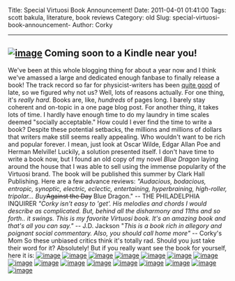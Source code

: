 Title: Special Virtuosi Book Announcement!
Date: 2011-04-01 01:41:00
Tags: scott bakula, literature, book reviews
Category: old
Slug: special-virtuosi-book-announcement-
Author: Corky


  ------------------------------------------------------------------------------------------------------------------------------------------------------------------------------------------------------
  [![image](http://4.bp.blogspot.com/-R1-a_FlO6sA/TZVXVvoqvcI/AAAAAAAAALA/nNu7S12Sliw/s1600/kindle.jpeg)](http://4.bp.blogspot.com/-R1-a_FlO6sA/TZVXVvoqvcI/AAAAAAAAALA/nNu7S12Sliw/s1600/kindle.jpeg)
  Coming soon to a Kindle near you!
  ------------------------------------------------------------------------------------------------------------------------------------------------------------------------------------------------------

We've been at this whole blogging thing for about a year now and I think
we've amassed a large and dedicated enough fanbase to finally release a
book! The track record so far for physicist-writers has been [quite
good](http://www.amazon.com/Spiral-Novel-Paul-McEuen/dp/038534211X/ref=sr_1_1?ie=UTF8&qid=1301633241&sr=8-1)
of late, so we figured why not us? Well, lots of reasons actually. For
one thing, it's *really hard*. Books are, like, *hundreds* of pages
long. I barely stay coherent and on-topic in a one page blog post. For
another thing, it takes lots of time. I hardly have enough time to do my
laundry in time scales deemed "socially acceptable." How could I ever
find the time to write a book? Despite these potential setbacks, the
millions and millions of dollars that writers make still seems really
appealing. Who wouldn't want to be rich and popular forever. I mean,
just look at Oscar Wilde, Edgar Allan Poe and Herman Melville! Luckily,
a solution presented itself. I don't have time to write a book now, but
I found an old copy of my novel *Blue Dragon* laying around the house
that I was able to sell using the immense popularity of the Virtuosi
brand. The book will be published this summer by Clark Hall Publishing.
Here are a few advance reviews: *"Audacious, bodacious, entropic,
synoptic, electric, eclectic, entertaining, hyperbraining, high-roller,
tripolar... Buy*~~Against the Day~~ Blue Dragon." -- THE PHILADELPHIA
INQUIRER *"Corky isn't easy to 'get'. His melodies and chords I would
describe as complicated. But, behind all the disharmony and 11ths and so
forth.. it swings. This is my favorite Virtuosi book. It's an amazing
book and that's all you can say."* -- J.D. Jackson "*This is a book rich
in allegory and poignant social commentary. Also, you should call home
more"* -- Corky's Mom So these unbiased critics think it's totally rad.
Should you just take their word for it? Absolutely! But if you really
want see the book for yourself, here it is:
[![image](http://4.bp.blogspot.com/-8h9NruKfpcY/TZVfkIGsNdI/AAAAAAAAALE/ksvtyGo97YE/s400/Blue_Dragon+0.jpg)](http://4.bp.blogspot.com/-8h9NruKfpcY/TZVfkIGsNdI/AAAAAAAAALE/ksvtyGo97YE/s1600/Blue_Dragon+0.jpg)
[![image](http://2.bp.blogspot.com/-GdbX2pEIgxI/TZVg5TR7AqI/AAAAAAAAALI/xGaSUfVSEZo/s400/Blue_Dragon+1.jpg)](http://2.bp.blogspot.com/-GdbX2pEIgxI/TZVg5TR7AqI/AAAAAAAAALI/xGaSUfVSEZo/s1600/Blue_Dragon+1.jpg)
[![image](http://3.bp.blogspot.com/-0-DVsda2lx8/TZVg5gkGEeI/AAAAAAAAALM/02ydunms7wU/s400/Blue_Dragon+2.jpg)](http://3.bp.blogspot.com/-0-DVsda2lx8/TZVg5gkGEeI/AAAAAAAAALM/02ydunms7wU/s1600/Blue_Dragon+2.jpg)
[![image](http://4.bp.blogspot.com/-22WcWYnjf6o/TZVg6YfuvgI/AAAAAAAAALQ/7sLTLvmEk7E/s400/Blue_Dragon+3.jpg)](http://4.bp.blogspot.com/-22WcWYnjf6o/TZVg6YfuvgI/AAAAAAAAALQ/7sLTLvmEk7E/s1600/Blue_Dragon+3.jpg)
[![image](http://1.bp.blogspot.com/-AeCvk8c6cZ8/TZVg7dQrLYI/AAAAAAAAALU/zvyTSQVfiFM/s400/Blue_Dragon+4.jpg)](http://1.bp.blogspot.com/-AeCvk8c6cZ8/TZVg7dQrLYI/AAAAAAAAALU/zvyTSQVfiFM/s1600/Blue_Dragon+4.jpg)
[![image](http://3.bp.blogspot.com/-RgIlU2GhMwM/TZVg8OJZQRI/AAAAAAAAALY/Xyf-bzmvEVQ/s400/Blue_Dragon+5.jpg)](http://3.bp.blogspot.com/-RgIlU2GhMwM/TZVg8OJZQRI/AAAAAAAAALY/Xyf-bzmvEVQ/s1600/Blue_Dragon+5.jpg)
[![image](http://1.bp.blogspot.com/-665JCYacjvs/TZVg816ylbI/AAAAAAAAALc/bRiAV25GLrs/s400/Blue_Dragon+6.jpg)](http://1.bp.blogspot.com/-665JCYacjvs/TZVg816ylbI/AAAAAAAAALc/bRiAV25GLrs/s1600/Blue_Dragon+6.jpg)
[![image](http://3.bp.blogspot.com/-yRDUoYQICC8/TZVg9smkxTI/AAAAAAAAALg/4WQ_icWzhTo/s400/Blue_Dragon+7.jpg)](http://3.bp.blogspot.com/-yRDUoYQICC8/TZVg9smkxTI/AAAAAAAAALg/4WQ_icWzhTo/s1600/Blue_Dragon+7.jpg)
[![image](http://4.bp.blogspot.com/-JWO3R4e-CPo/TZVg-SITf_I/AAAAAAAAALk/5EEBXi0Pfqs/s400/Blue_Dragon+8.jpg)](http://4.bp.blogspot.com/-JWO3R4e-CPo/TZVg-SITf_I/AAAAAAAAALk/5EEBXi0Pfqs/s1600/Blue_Dragon+8.jpg)
[![image](http://3.bp.blogspot.com/-hhApIwOKwC8/TZVg-8tBZ-I/AAAAAAAAALo/1p739Qh5M0Q/s400/Blue_Dragon+9.jpg)](http://3.bp.blogspot.com/-hhApIwOKwC8/TZVg-8tBZ-I/AAAAAAAAALo/1p739Qh5M0Q/s1600/Blue_Dragon+9.jpg)
[![image](http://4.bp.blogspot.com/-QTmCNMcqOtw/TZVg_pZdr6I/AAAAAAAAALs/wvJs5V5_KH4/s400/Blue_Dragon+10.jpg)](http://4.bp.blogspot.com/-QTmCNMcqOtw/TZVg_pZdr6I/AAAAAAAAALs/wvJs5V5_KH4/s1600/Blue_Dragon+10.jpg)
[![image](http://4.bp.blogspot.com/-sUgqqPFsz64/TZVhAAQls9I/AAAAAAAAALw/eZKCELD6RAw/s400/Blue_Dragon+11.jpg)](http://4.bp.blogspot.com/-sUgqqPFsz64/TZVhAAQls9I/AAAAAAAAALw/eZKCELD6RAw/s1600/Blue_Dragon+11.jpg)
[![image](http://1.bp.blogspot.com/-ZngjLnMZ1sE/TZVhAvZ_9cI/AAAAAAAAAL0/nOGYrVxjudc/s400/Blue_Dragon+12.jpg)](http://1.bp.blogspot.com/-ZngjLnMZ1sE/TZVhAvZ_9cI/AAAAAAAAAL0/nOGYrVxjudc/s1600/Blue_Dragon+12.jpg)
[![image](http://1.bp.blogspot.com/-6K0BqeU9h90/TZVhBYv-dSI/AAAAAAAAAL4/W3WScRdkCvQ/s400/Blue_Dragon+13.jpg)](http://1.bp.blogspot.com/-6K0BqeU9h90/TZVhBYv-dSI/AAAAAAAAAL4/W3WScRdkCvQ/s1600/Blue_Dragon+13.jpg)
[![image](http://4.bp.blogspot.com/-m6rVltXBHDU/TZVhB8dgN0I/AAAAAAAAAL8/0SJeEqunX4Y/s400/Blue_Dragon+14.jpg)](http://4.bp.blogspot.com/-m6rVltXBHDU/TZVhB8dgN0I/AAAAAAAAAL8/0SJeEqunX4Y/s1600/Blue_Dragon+14.jpg)
[![image](http://4.bp.blogspot.com/-WrewtPzlKfI/TZVhCZby49I/AAAAAAAAAMA/iRzSOigU43o/s400/Blue_Dragon+15.jpg)](http://4.bp.blogspot.com/-WrewtPzlKfI/TZVhCZby49I/AAAAAAAAAMA/iRzSOigU43o/s1600/Blue_Dragon+15.jpg)
